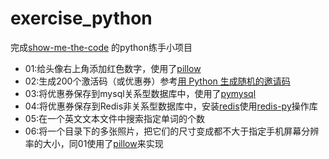 # exercise_python
完成[show-me-the-code](https://github.com/Yixiaohan/show-me-the-code) 的python练手小项目

* 01:给头像右上角添加红色数字，使用了[pillow](http://pillow.readthedocs.io/en/latest/index.html)
* 02:生成200个激活码（或优惠券）参考[用 Python 生成随机的邀请码](http://ju.outofmemory.cn/entry/142048)
* 03:将优惠券保存到mysql关系型数据库中，使用了[pymysql](https://github.com/PyMySQL/PyMySQL)
* 04:将优惠券保存到Redis非关系型数据库中，安装[redis](https://github.com/MSOpenTech/redis)使用[redis-py](https://github.com/andymccurdy/redis-py)操作库
* 05:在一个英文文本文件中搜索指定单词的个数
* 06:将一个目录下的多张照片，把它们的尺寸变成都不大于指定手机屏幕分辨率的大小，同01使用了[pillow](http://pillow.readthedocs.io/en/latest/index.html)来实现
